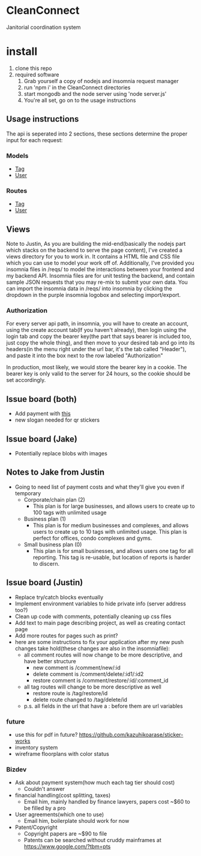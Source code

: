# CleanConnect
Janitorial coordination system

# install
1. clone this repo
2. required software
    1. Grab yourself a copy of nodejs and insomnia request manager
    2. run 'npm i' in the CleanConnect directories
    3. start mongodb and the node server using 'node server.js'
    4. You're all set, go on to the usage instructions
    
## Usage instructions
The api is seperated into 2 sections, these sections determine the proper input for each request:

### Models
* [Tag](/models/Tag.js)
* [User](/models/User.js)

### Routes
* [Tag](/routes/tag.js)
* [User](/routes/user.js)
    
## Views
Note to Justin, As you are building the mid-end(basically the nodejs part which stacks on the backend to serve the page content), I've created a views directory for you to work in. It contains a HTML file and CSS file which you can use to model your work off of. Additionally, I've provided you insomnia files in /reqs/ to model the interactions between your frontend and my backend API. Insomnia files are for unit testing the backend, and contain sample JSON requests that you may re-mix to submit your own data. You can import the insomnia data in /reqs/ into insomnia by clicking the dropdown in the purple insomnia logobox and selecting import/export.

### Authorization
For every server api path, in insomnia, you will have to create an account, using the create account tab(If you haven't already), then login using the login tab and copy the bearer key(the part that says bearer is included too, just copy the whole thing), and then move to your desired tab and go into its headers(in the menu right under the url bar, it's the tab called "Header"), and paste it into the box next to the row labeled "Authorization"

In production, most likely, we would store the bearer key in a cookie. The bearer key is only valid to the server for 24 hours, so the cookie should be set accordingly.

## Issue board (both)
* Add payment with [this](https://developers.braintreepayments.com/guides/payment-methods/node)
* new slogan needed for qr stickers

## Issue board (Jake)
* Potentially replace blobs with images

## Notes to Jake from Justin
* Going to need list of payment costs and what they'll give you even if temporary
    * Corporate/chain plan (2)
        * This plan is for large businesses, and allows users to create up to 100 tags with unlimited usage
    * Business plan (1)
        * This plan is for medium businesses and complexes, and allows users to create up to 10 tags with unlimited usage. This plan is perfect for offices, condo complexes and gyms.
    * Small business plan (0)
        * This plan is for small businesses, and allows users one tag for all reporting. This tag is re-usable, but location of reports is harder to discern.


## Issue board (Justin)
* Replace try/catch blocks eventually
* Implement environment variables to hide private info (server address too?)
* Clean up code with comments, potentially cleaning up css files
* Add text to main page describing project, as well as creating contact page
* Add more routes for pages such as print?
* here are some instructions to fix your application after my new push changes take hold(these changes are also in the insomniafile):
    * all comment routes will now change to be more descriptive, and have better structure
        * new comment is /comment/new/:id
        * delete comment is /comment/delete/:id1/:id2
        * restore comment is /comment/restore/:id/:comment_id
    * all tag routes will change to be more descriptive as well
        * restore route is /tag/restore/id
        * delete route changed to /tag/delete/id
    * p.s. all fields in the url that have a : before them are url variables


### future
* use this for pdf in future? https://github.com/kazuhikoarase/sticker-works
* inventory system
* wireframe floorplans with color status

### Bizdev
* Ask about payment system(how much each tag tier should cost)
    * Couldn't answer
* financial handling(cost splitting, taxes)
    * Email him, mainly handled by finance lawyers, papers cost ~$60 to be filled by a pro 
* User agreements(which one to use)
    * Email him, boilerplate should work for now
* Patent/Copyright
    * Copyright papers are ~$90 to file
    * Patents can be searched without cruddy mainframes at https://www.google.com/?tbm=pts